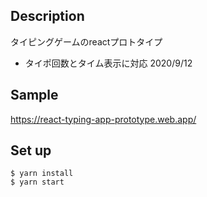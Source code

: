 ## Description
タイピングゲームのreactプロトタイプ
- タイポ回数とタイム表示に対応 2020/9/12

## Sample
https://react-typing-app-prototype.web.app/

## Set up
```
$ yarn install
$ yarn start
```
